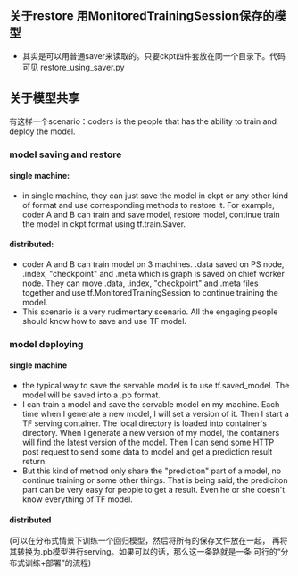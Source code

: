 ## 关于restore 用MonitoredTrainingSession保存的模型
* 其实是可以用普通saver来读取的。只要ckpt四件套放在同一个目录下。代码可见
restore_using_saver.py

## 关于模型共享
有这样一个scenario：coders is the people that has the ability to train
and deploy the model.
### model saving and restore
#### single machine: 
* in single machine, they can just save the model in ckpt or 
any other kind of format and use corresponding methods to restore it. 
For example, coder A and B can train and save model, restore model, continue 
train the model in ckpt format using tf.train.Saver. 
#### distributed: 
* coder A and B can train model on 3 machines. .data saved on PS node, 
.index, "checkpoint" and .meta which is graph is saved on chief worker node. 
They can move .data, .index, "checkpoint" and .meta files together and use 
tf.MonitoredTrainingSession to continue training the model. 
* This scenario is a very rudimentary scenario. All the engaging people should 
know how to save and use TF model. 
### model deploying
#### single machine
* the typical way to save the servable model is to use tf.saved_model. The model will 
be saved into a .pb format. 
* I can train a model and save the servable model on my machine. Each time when I 
generate a new model, I will set a version of it. Then I start a TF serving container. 
The local directory is loaded into container's directory. When I generate a new version 
of my model, the containers will find the latest version of the model. Then I can send 
some HTTP post request to send some data to model and get a prediction result return. 
* But this kind of method only share the "prediction" part of a model, no continue training
or some other things. That is being said, the prediciton part can be very easy for 
people to get a result. Even he or she doesn't know everything of TF model.
#### distributed 
(可以在分布式情景下训练一个回归模型，然后将所有的保存文件放在一起，
再将其转换为.pb模型进行serving。如果可以的话，那么这一条路就是一条
可行的“分布式训练+部署”的流程)
